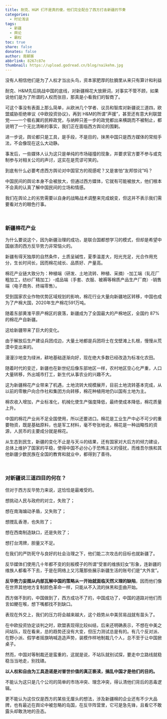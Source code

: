 ```yaml
---
title: 耐克、H&M 们不是真的傻，他们完全配合了西方打击新疆的节奏
categories:
  - 时论浅谈
tags:
  - 新疆
  - 舆论
  - 霸权
toc: true
share: false
donates: false
author: 南朝客
abbrlink: 8267c87e
thumbnail: https://upload.godread.cn/blog/naikehm.jpg
---
```


<div class="description">没有人相信他们是为了人权才当出头鸟，资本家肥厚的肚腩里从来只有算计和利益</div>

<!-- more -->

耐克、H&M先后挑战中国的底线，对新疆棉花大放厥词，对事实不管不顾，如果说他们是为了所谓的人权而张目，那真是小看我们的智商了。



可这个事没有表面上那么简单，从欧洲几个学者、议员和智库对新疆说三道四，欧盟威胁拒绝审议《中欧投资协议》，再到 H&M的所谓“声援”，甚至还有意大利联盟党——一个极右翼的民粹政党，与纳粹只差一步的政党都出来横跳而不被制止，都说明了一个无比清晰的事实，我们正在面临西方舆论的围剿。



进一步说，舆论都只是工具，是手段，不是目的，抹黑中国只是西方媒体的常规手法，不会像现在这么大动静。



事发后，一些媒体人认为这只是单纯的市场碰撞的现象，并要求官方要不参与或克制参与对相关公司的声讨，这实在是荒谬可笑的。



到底有什么必要考虑西方舆论对中国官方的观感呢？又是害怕“友邦惊诧”吗？



中国民间的舆论本身不会被放大，但通过西方媒体，它就有可能被放大，他们根本不会真的认真了解中国民间的立场和情感。



我们在舆论上的劣势需要以自身的战略战术调整来完成蜕变，但这并不表示我们需要看对方的眼色行事。

<br>

### **新疆棉花产业**

为什么要说这个，因为新疆治理的成功，是联合国都想学习的模式，但却是希望中国崩溃的西方反华势力非常恼火的。



新疆有得天独厚的自然条件，土质呈碱性，夏季温差大，阳光充足，光合作用充分，生长时间长，因而棉花绒长、品质好、产量高。



棉花产业链大致分为：种植端（研发、土地流转、种植、采摘）-加工端（轧花厂粗加工，纺纱厂精加工）-成品端（手套、衣服、被褥等棉质产品生产厂商）-销售端（电子商务、终端零售）。



受到国家农业作物优势区域规划的影响，棉花行业大量向新疆地区转移，中国也成为了产棉大国，2020年生产棉花591万吨。



随着东部黄淮平原产棉区的衰落，新疆成为了全国最大的产棉地区，全国约 87% 的棉花产自新疆。



这给新疆带来了巨大的变化。



由于解放后生产建设兵团戍边，大量土地都是兵团将士在戈壁滩上扎根，慢慢从荒漠中变出来的。



漫漫沙地变为绿洲，耕地基础逐渐向好，现在绝大多数已经改造为标准化农田。



随着时代的变迁，新疆也在新世纪后像东部地区一样，农村地区空心化严重，人口大量转移，外出城市打工，新生代从事农业的兴趣不大。



这为新疆棉花产业带来了机遇，土地流转大规模展开，目前土地流转基本完成，从以前的零散户向合作社和集团方向转移，棉花种植用地仍以国有土地为主。



棉农收入增加，产业标准化，机械化使生产强度降低，最终使成本降低，棉花质量上升。



中国的棉花产业尚不足全国使用，所以还要进口。棉花是工业生产中必不可少的重要物资，既是基础原料，也是军工材料，毫不夸张地说，棉花是一种战略性的资源，人民币的主要成分就是棉花。



从生态到民生，新疆的变化不止是与天斗的结果，还有国家对大后方的倾力建设，总体上维护了国家的平稳，使得中国不必分心于恐怖主义的侵扰，而维吾尔族和其他新疆少数民族在全国的教育和就业中，都得到了善待。

<br>

### **对新疆说三道四目的何在？**

但对于西方反华势力来说，这恰恰是最难受的。



<div class="paibi">
    <p class="text">想挑动人民与政府的对立，失败了；</p>
    <p class="text">想在南海煸动矛盾，又失败了；</p>
    <p class="text">想搅乱香港，也失败了；</p>
    <p class="text">想在西南制造缺口，还是失败了；</p>
    <p class="text">想打台湾牌，胆量又不足。</p>
</div>



在我们的严防死守与良好的社会治理之下，他们能二次攻击的目标也就新疆了。



反华媒体们使用几十年都不变的刻板模子的所谓“受害的维族妇女”形象，连新疆的维族人都看不下去，于是在网络上又污蔑那些展示新疆生活的账号们是“大外宣”。



**反华势力妄图从内部瓦解中国的策略从一开始就面临天然义理的缺陷**，因而他们像在世界其他地方复制颜色革命一样，只能从不入流的抹黑和歪曲开始。



西方做不到的，中国做到了，西方成功不了的，中国成功了，中国的道路对他们而言如鲠在喉，想下嘴都找不到缺口。



表现在外交上，我们的压力将会越来越大，这个趋势从中美贸易战就有苗头了。



<div class="fenjie"></div>



在中欧投资协定谈判之时，欧盟表现得比较纠结，后来还明确表示，不想在中美之间站队，现在看来，总的趋势还没有大变，但压力测试总是有的。有几个反对派、在野小派、假学者摇旗呐喊造造声势，装模作样地制裁几个人，总不至于让中国掀桌子。



然而，中国对等制裁还是蛮重的，这就是说，不站队就别试探，要走中立路线就稳稳当当地走，别找碴。



**以人权和自由为工具造谣是对普世价值的真正亵渎，搞乱中国才是他们的目的。**



不能认为这只是几个公司的简单的市场冲突、理念冲突，得认清他们背后的恶毒逻辑。



更不能认为这仅仅是西方的某些无厘头的想法，涉及新疆棉的企业还有不少大品牌，也有最近在舆论中被忽略的岛国，在反华阵营里，它可是急先锋，且看它不敢露头却敢洗地的丑态。

